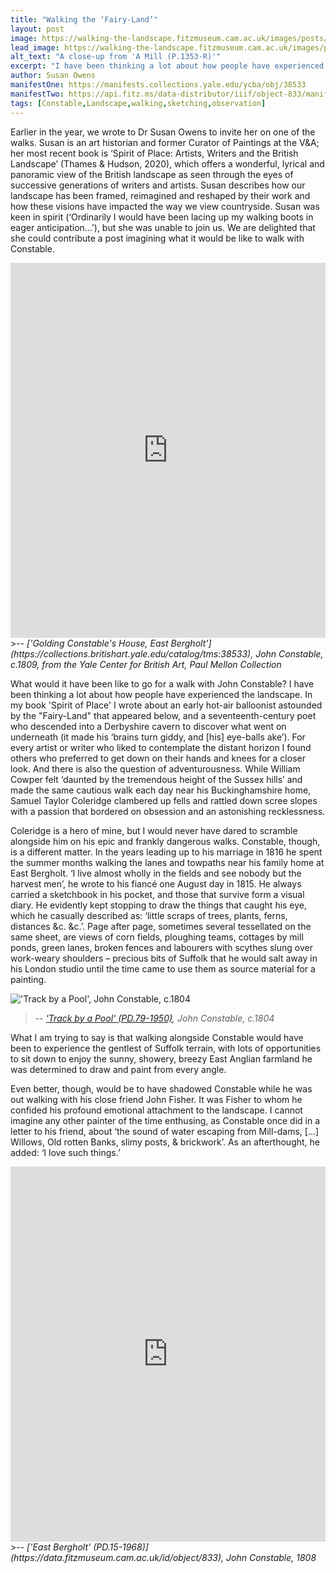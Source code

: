 ```yaml
---
title: "Walking the ‘Fairy-Land’"
layout: post
image: https://walking-the-landscape.fitzmuseum.cam.ac.uk/images/posts/Track-by-a-pool_PD_79_1950-Preview.jpg
lead_image: https://walking-the-landscape.fitzmuseum.cam.ac.uk/images/posts/Track-by-a-pool_PD_79_1950.jpg
alt_text: "A close-up from 'A Mill (P.1353-R)'"
excerpt: "I have been thinking a lot about how people have experienced the landscape."
author: Susan Owens
manifestOne: https://manifests.collections.yale.edu/ycba/obj/38533 
manifestTwo: https://api.fitz.ms/data-distributor/iiif/object-833/manifest  
tags: [Constable,Landscape,walking,sketching,observation]
---
```


Earlier in the year, we wrote to Dr Susan Owens to invite her on one of the walks. Susan is an art historian and former Curator of Paintings at the V&A; her most recent book is ‘Spirit of Place: Artists, Writers and the British Landscape’ (Thames & Hudson, 2020), which offers a wonderful, lyrical and panoramic view of the British landscape as seen through the eyes of successive generations of writers and artists. Susan describes how our landscape has been framed, reimagined and reshaped by their work and how these visions have impacted the way we view countryside. Susan was keen in spirit (‘Ordinarily I would have been lacing up my walking boots in eager anticipation…’), but she was unable to join us. We are delighted that she could contribute a post imagining what it would be like to walk with Constable.

<iframe src="https://fitzmuseum.cam.ac.uk/uv.html#?manifest={{ page.manifestOne }}&c=0&m=0&cv=0&config=&locales=en-GB:English (GB),cy-GB:Cymraeg,fr-FR:Français (FR),pl-PL:Polski,sv-SE:Svenska&r=0" width="100%" height="600" allowfullscreen frameborder="0"></iframe>
>-- <cite>['Golding Constable's House, East Bergholt'](https://collections.britishart.yale.edu/catalog/tms:38533), John Constable, c.1809, from the Yale Center for British Art, Paul Mellon Collection</cite>

What would it have been like to go for a walk with John Constable? I have been thinking a lot about how people have experienced the landscape. In my book 'Spirit of Place' I wrote about an early hot-air balloonist astounded by the "Fairy-Land" that appeared below, and a seventeenth-century poet who descended into a Derbyshire cavern to discover what went on underneath (it made his ‘brains turn giddy, and [his] eye-balls ake’). For every artist or writer who liked to contemplate the distant horizon I found others who preferred to get down on their hands and knees for a closer look. And there is also the question of adventurousness. While William Cowper felt ‘daunted by the tremendous height of the Sussex hills’ and made the same cautious walk each day near his Buckinghamshire home, Samuel Taylor Coleridge clambered up fells and rattled down scree slopes with a passion that bordered on obsession and an astonishing recklessness. 

Coleridge is a hero of mine, but I would never have dared to scramble alongside him on his epic and frankly dangerous walks. Constable, though, is a different matter. In the years leading up to his marriage in 1816 he spent the summer months walking the lanes and towpaths near his family home at East Bergholt. ‘I live almost wholly in the fields and see nobody but the harvest men’, he wrote to his fiancé one August day in 1815. He always carried a sketchbook in his pocket, and those that survive form a visual diary. He evidently kept stopping to draw the things that caught his eye, which he casually described as: ‘little scraps of trees, plants, ferns, distances &c. &c.’. Page after page, sometimes several tessellated on the same sheet, are views of corn fields, ploughing teams, cottages by mill ponds, green lanes, broken fences and labourers with scythes slung over work-weary shoulders – precious bits of Suffolk that he would salt away in his London studio until the time came to use them as source material for a painting. 

!['Track by a Pool', John Constable, c.1804]({{site.url}}/images/posts/Track-by-a-pool_PD_79_1950.jpg)
>-- <cite>['Track by a Pool' (PD.79-1950)](https://data.fitzmuseum.cam.ac.uk/id/object/14866), John Constable, c.1804</cite>

What I am trying to say is that walking alongside Constable would have been to experience the gentlest of Suffolk terrain, with lots of opportunities to sit down to enjoy the sunny, showery, breezy East Anglian farmland he was determined to draw and paint from every angle.

Even better, though, would be to have shadowed Constable while he was out walking with his close friend John Fisher. It was Fisher to whom he confided his profound emotional attachment to the landscape. I cannot imagine any other painter of the time enthusing, as Constable once did in a letter to his friend, about ‘the sound of water escaping from Mill-dams, […] Willows, Old rotten Banks, slimy posts, & brickwork’. As an afterthought, he added: ‘I love such things.’ 

<iframe src="https://fitzmuseum.cam.ac.uk/uv.html#?manifest={{ page.manifestTwo }}&c=0&m=0&cv=0&config=&locales=en-GB:English (GB),cy-GB:Cymraeg,fr-FR:Français (FR),pl-PL:Polski,sv-SE:Svenska&r=0" width="100%" height="600" allowfullscreen frameborder="0"></iframe>
>-- <cite>['East Bergholt' (PD.15-1968)](https://data.fitzmuseum.cam.ac.uk/id/object/833), John Constable, 1808</cite>
